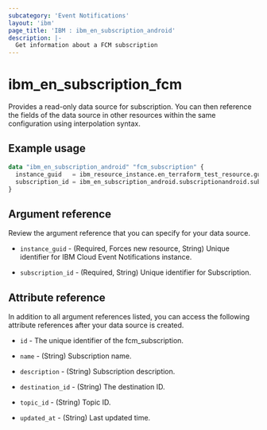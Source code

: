 ```yaml
---
subcategory: 'Event Notifications'
layout: 'ibm'
page_title: 'IBM : ibm_en_subscription_android'
description: |-
  Get information about a FCM subscription
---
```


# ibm_en_subscription_fcm

Provides a read-only data source for subscription. You can then reference the fields of the data source in other resources within the same configuration using interpolation syntax.

## Example usage

```terraform
data "ibm_en_subscription_android" "fcm_subscription" {
  instance_guid   = ibm_resource_instance.en_terraform_test_resource.guid
  subscription_id = ibm_en_subscription_android.subscriptionandroid.subscription_id
}
```

## Argument reference

Review the argument reference that you can specify for your data source.

- `instance_guid` - (Required, Forces new resource, String) Unique identifier for IBM Cloud Event Notifications instance.

- `subscription_id` - (Required, String) Unique identifier for Subscription.

## Attribute reference

In addition to all argument references listed, you can access the following attribute references after your data source is created.

- `id` - The unique identifier of the fcm_subscription.

- `name` - (String) Subscription name.

- `description` - (String) Subscription description.

- `destination_id` - (String) The destination ID.

- `topic_id` - (String) Topic ID.

- `updated_at` - (String) Last updated time.

